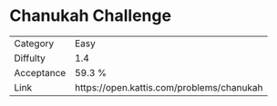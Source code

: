 # Chanukah Challenge

<table>
    <tr>
        <td>Category</td>
        <td>Easy</td>
    </tr>
    <tr>
        <td>Diffulty</td>
        <td>1.4</td>
    </tr>
    <tr>
        <td>Acceptance</td>
        <td>59.3 %</td>
    </tr>
    <tr>
        <td>Link</td>
        <td>https://open.kattis.com/problems/chanukah</td>
    </tr>
</table>